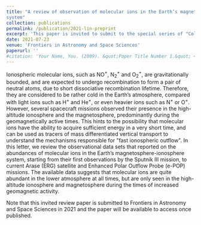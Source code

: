 ```yaml
---
title: "A review of observation of molecular ions in the Earth’s magnetosphereionosphere
system"
collection: publications
permalink: /publication/2021-lin-preprint
excerpt: 'This paper is invited to submit to the special series of "Cold-Ion Populations and Cold-Electron Populations in the Earth’s Magnetosphere and Their Impact on the System" of Frontiers in Astronomy and Space Sciences.'
date: 2021-07-23
venue: 'Frontiers in Astronomy and Space Sciences'
paperurl: ''
#citation: 'Your Name, You. (2009). &quot;Paper Title Number 1.&quot; <i>Journal 1</i>. 1(1).'
---
```



Ionospheric molecular ions, such as NO$^+$, N$_2^+$ and O$_2^+$, are gravitationally bounded, and are expected to undergo recombination to form a pair of neutral atoms, due to short dissociative recombination lifetime. Therefore, they are considered to be rather cold in the Earth’s atmosphere, compared with light ions such as H$^+$ and He$^+$, or even heavier ions such as N$^+$ or O$^+$. However, several spacecraft missions observed their presence in the high-altitude ionosphere and the magnetosphere, predominantly during the geomagnetically active times. This hints to the possibility that molecular ions have the ability to acquire sufficient energy in a very short time, and can be used as tracers of mass differentiated vertical transport to understand the mechanisms responsible for "fast ionospheric outflow". In this letter, we review the observational data sets that reported on the abundances of molecular ions in the Earth’s magnetosphere-ionosphere system, starting from their first observations by the Sputnik III mission, to current Arase (ERG) satellite and Enhanced Polar Outflow Probe (e-POP) missions. The available data suggests that molecular ions are quite abundant in the lower atmosphere at all times, but are only seen in the high-altitude ionosphere and magnetosphere during the times of increased geomagnetic activity.

Note that this invited review paper is submitted to Frontiers in Astronomy and Space Sciences in 2021 and the paper will be available to access once published.
